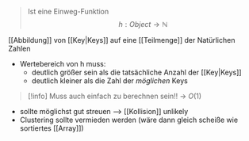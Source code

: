 > Ist eine Einweg-Funktion 
$$h: Object \longrightarrow \mathbb{N}$$

[[Abbildung]] von [[Key|Keys]] auf eine [[Teilmenge]] der Natürlichen Zahlen
- Wertebereich von h muss:
	- deutlich größer sein als die tatsächliche Anzahl der [[Key|Keys]]
	- deutlich kleiner als die Zahl der _möglichen_ Keys
> [!info] Muss auch einfach zu berechnen sein!! -> $O(1)$

- sollte möglichst gut streuen --> [[Kollision]] unlikely
- Clustering sollte vermieden werden (wäre dann gleich scheiße wie sortiertes [[Array]])
